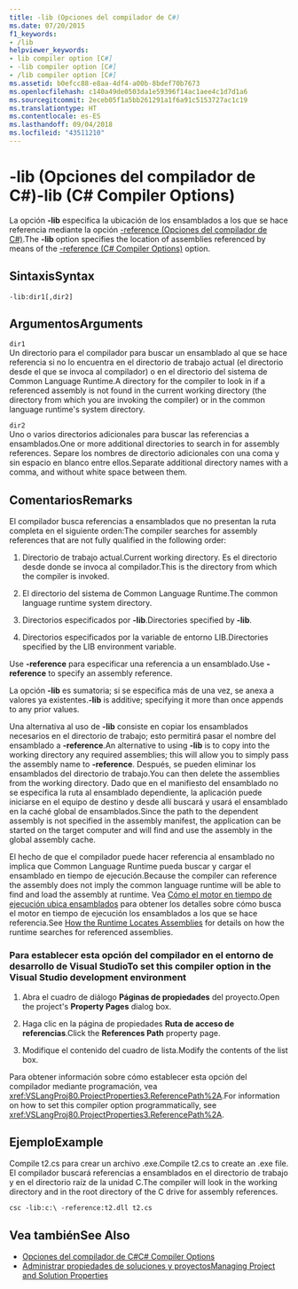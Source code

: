 ```yaml
---
title: -lib (Opciones del compilador de C#)
ms.date: 07/20/2015
f1_keywords:
- /lib
helpviewer_keywords:
- lib compiler option [C#]
- -lib compiler option [C#]
- /lib compiler option [C#]
ms.assetid: b0efcc88-e8aa-4df4-a00b-8bdef70b7673
ms.openlocfilehash: c140a49de0503da1e59396f14ac1aee4c1d7d1a6
ms.sourcegitcommit: 2eceb05f1a5bb261291a1f6a91c5153727ac1c19
ms.translationtype: HT
ms.contentlocale: es-ES
ms.lasthandoff: 09/04/2018
ms.locfileid: "43511210"
---
```

# <a name="-lib-c-compiler-options"></a><span data-ttu-id="ad9f7-102">-lib (Opciones del compilador de C#)</span><span class="sxs-lookup"><span data-stu-id="ad9f7-102">-lib (C# Compiler Options)</span></span>
<span data-ttu-id="ad9f7-103">La opción **-lib** especifica la ubicación de los ensamblados a los que se hace referencia mediante la opción [-reference (Opciones del compilador de C#)](../../../csharp/language-reference/compiler-options/reference-compiler-option.md).</span><span class="sxs-lookup"><span data-stu-id="ad9f7-103">The **-lib** option specifies the location of assemblies referenced by means of the [-reference (C# Compiler Options)](../../../csharp/language-reference/compiler-options/reference-compiler-option.md) option.</span></span>  
  
## <a name="syntax"></a><span data-ttu-id="ad9f7-104">Sintaxis</span><span class="sxs-lookup"><span data-stu-id="ad9f7-104">Syntax</span></span>  
  
```console  
-lib:dir1[,dir2]  
```  
  
## <a name="arguments"></a><span data-ttu-id="ad9f7-105">Argumentos</span><span class="sxs-lookup"><span data-stu-id="ad9f7-105">Arguments</span></span>  
 `dir1`  
 <span data-ttu-id="ad9f7-106">Un directorio para el compilador para buscar un ensamblado al que se hace referencia si no lo encuentra en el directorio de trabajo actual (el directorio desde el que se invoca al compilador) o en el directorio del sistema de Common Language Runtime.</span><span class="sxs-lookup"><span data-stu-id="ad9f7-106">A directory for the compiler to look in if a referenced assembly is not found in the current working directory (the directory from which you are invoking the compiler) or in the common language runtime's system directory.</span></span>  
  
 `dir2`  
 <span data-ttu-id="ad9f7-107">Uno o varios directorios adicionales para buscar las referencias a ensamblados.</span><span class="sxs-lookup"><span data-stu-id="ad9f7-107">One or more additional directories to search in for assembly references.</span></span> <span data-ttu-id="ad9f7-108">Separe los nombres de directorio adicionales con una coma y sin espacio en blanco entre ellos.</span><span class="sxs-lookup"><span data-stu-id="ad9f7-108">Separate additional directory names with a comma, and without white space between them.</span></span>  
  
## <a name="remarks"></a><span data-ttu-id="ad9f7-109">Comentarios</span><span class="sxs-lookup"><span data-stu-id="ad9f7-109">Remarks</span></span>  
 <span data-ttu-id="ad9f7-110">El compilador busca referencias a ensamblados que no presentan la ruta completa en el siguiente orden:</span><span class="sxs-lookup"><span data-stu-id="ad9f7-110">The compiler searches for assembly references that are not fully qualified in the following order:</span></span>  
  
1.  <span data-ttu-id="ad9f7-111">Directorio de trabajo actual.</span><span class="sxs-lookup"><span data-stu-id="ad9f7-111">Current working directory.</span></span> <span data-ttu-id="ad9f7-112">Es el directorio desde donde se invoca al compilador.</span><span class="sxs-lookup"><span data-stu-id="ad9f7-112">This is the directory from which the compiler is invoked.</span></span>  
  
2.  <span data-ttu-id="ad9f7-113">El directorio del sistema de Common Language Runtime.</span><span class="sxs-lookup"><span data-stu-id="ad9f7-113">The common language runtime system directory.</span></span>  
  
3.  <span data-ttu-id="ad9f7-114">Directorios especificados por **-lib**.</span><span class="sxs-lookup"><span data-stu-id="ad9f7-114">Directories specified by **-lib**.</span></span>  
  
4.  <span data-ttu-id="ad9f7-115">Directorios especificados por la variable de entorno LIB.</span><span class="sxs-lookup"><span data-stu-id="ad9f7-115">Directories specified by the LIB environment variable.</span></span>  
  
 <span data-ttu-id="ad9f7-116">Use **-reference** para especificar una referencia a un ensamblado.</span><span class="sxs-lookup"><span data-stu-id="ad9f7-116">Use **-reference** to specify an assembly reference.</span></span>  
  
 <span data-ttu-id="ad9f7-117">La opción **-lib** es sumatoria; si se especifica más de una vez, se anexa a valores ya existentes.</span><span class="sxs-lookup"><span data-stu-id="ad9f7-117">**-lib** is additive; specifying it more than once appends to any prior values.</span></span>  
  
 <span data-ttu-id="ad9f7-118">Una alternativa al uso de **-lib** consiste en copiar los ensamblados necesarios en el directorio de trabajo; esto permitirá pasar el nombre del ensamblado a **-reference**.</span><span class="sxs-lookup"><span data-stu-id="ad9f7-118">An alternative to using **-lib** is to copy into the working directory any required assemblies; this will allow you to simply pass the assembly name to **-reference**.</span></span> <span data-ttu-id="ad9f7-119">Después, se pueden eliminar los ensamblados del directorio de trabajo.</span><span class="sxs-lookup"><span data-stu-id="ad9f7-119">You can then delete the assemblies from the working directory.</span></span> <span data-ttu-id="ad9f7-120">Dado que en el manifiesto del ensamblado no se especifica la ruta al ensamblado dependiente, la aplicación puede iniciarse en el equipo de destino y desde allí buscará y usará el ensamblado en la caché global de ensamblados.</span><span class="sxs-lookup"><span data-stu-id="ad9f7-120">Since the path to the dependent assembly is not specified in the assembly manifest, the application can be started on the target computer and will find and use the assembly in the global assembly cache.</span></span>  
  
 <span data-ttu-id="ad9f7-121">El hecho de que el compilador puede hacer referencia al ensamblado no implica que Common Language Runtime pueda buscar y cargar el ensamblado en tiempo de ejecución.</span><span class="sxs-lookup"><span data-stu-id="ad9f7-121">Because the compiler can reference the assembly does not imply the common language runtime will be able to find and load the assembly at runtime.</span></span> <span data-ttu-id="ad9f7-122">Vea [Cómo el motor en tiempo de ejecución ubica ensamblados](../../../framework/deployment/how-the-runtime-locates-assemblies.md) para obtener los detalles sobre cómo busca el motor en tiempo de ejecución los ensamblados a los que se hace referencia.</span><span class="sxs-lookup"><span data-stu-id="ad9f7-122">See [How the Runtime Locates Assemblies](../../../framework/deployment/how-the-runtime-locates-assemblies.md) for details on how the runtime searches for referenced assemblies.</span></span>  
  
### <a name="to-set-this-compiler-option-in-the-visual-studio-development-environment"></a><span data-ttu-id="ad9f7-123">Para establecer esta opción del compilador en el entorno de desarrollo de Visual Studio</span><span class="sxs-lookup"><span data-stu-id="ad9f7-123">To set this compiler option in the Visual Studio development environment</span></span>  
  
1.  <span data-ttu-id="ad9f7-124">Abra el cuadro de diálogo **Páginas de propiedades** del proyecto.</span><span class="sxs-lookup"><span data-stu-id="ad9f7-124">Open the project's **Property Pages** dialog box.</span></span>  
  
2.  <span data-ttu-id="ad9f7-125">Haga clic en la página de propiedades **Ruta de acceso de referencias**.</span><span class="sxs-lookup"><span data-stu-id="ad9f7-125">Click the **References Path** property page.</span></span>  
  
3.  <span data-ttu-id="ad9f7-126">Modifique el contenido del cuadro de lista.</span><span class="sxs-lookup"><span data-stu-id="ad9f7-126">Modify the contents of the list box.</span></span>  
  
 <span data-ttu-id="ad9f7-127">Para obtener información sobre cómo establecer esta opción del compilador mediante programación, vea <xref:VSLangProj80.ProjectProperties3.ReferencePath%2A>.</span><span class="sxs-lookup"><span data-stu-id="ad9f7-127">For information on how to set this compiler option programmatically, see <xref:VSLangProj80.ProjectProperties3.ReferencePath%2A>.</span></span>  
  
## <a name="example"></a><span data-ttu-id="ad9f7-128">Ejemplo</span><span class="sxs-lookup"><span data-stu-id="ad9f7-128">Example</span></span>  
 <span data-ttu-id="ad9f7-129">Compile t2.cs para crear un archivo .exe.</span><span class="sxs-lookup"><span data-stu-id="ad9f7-129">Compile t2.cs to create an .exe file.</span></span> <span data-ttu-id="ad9f7-130">El compilador buscará referencias a ensamblados en el directorio de trabajo y en el directorio raíz de la unidad C.</span><span class="sxs-lookup"><span data-stu-id="ad9f7-130">The compiler will look in the working directory and in the root directory of the C drive for assembly references.</span></span>  
  
```console  
csc -lib:c:\ -reference:t2.dll t2.cs  
```  
  
## <a name="see-also"></a><span data-ttu-id="ad9f7-131">Vea también</span><span class="sxs-lookup"><span data-stu-id="ad9f7-131">See Also</span></span>

- [<span data-ttu-id="ad9f7-132">Opciones del compilador de C#</span><span class="sxs-lookup"><span data-stu-id="ad9f7-132">C# Compiler Options</span></span>](../../../csharp/language-reference/compiler-options/index.md)  
- [<span data-ttu-id="ad9f7-133">Administrar propiedades de soluciones y proyectos</span><span class="sxs-lookup"><span data-stu-id="ad9f7-133">Managing Project and Solution Properties</span></span>](/visualstudio/ide/managing-project-and-solution-properties)
